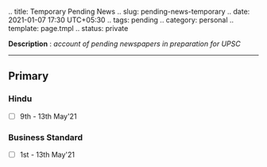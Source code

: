 .. title: Temporary Pending News
.. slug: pending-news-temporary
.. date: 2021-01-07 17:30 UTC+05:30
.. tags: pending
.. category: personal
.. template: page.tmpl
.. status: private

**Description** : *account of pending newspapers in preparation for UPSC*

***
<!-- TEASER_END -->

## Primary
### Hindu
- [ ] 9th - 13th May'21

### Business Standard
- [ ] 1st - 13th May'21